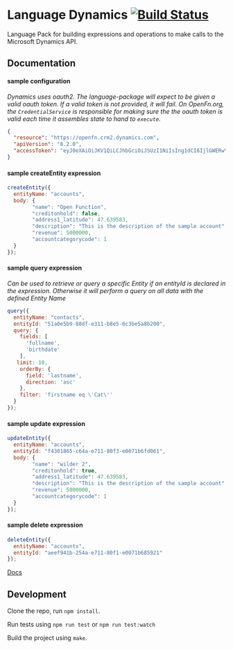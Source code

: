 Language Dynamics [![Build Status](https://travis-ci.org/OpenFn/language-dynamics.svg?branch=master)](https://travis-ci.org/OpenFn/language-dynamics)
=============

Language Pack for building expressions and operations to make calls to the Microsoft Dynamics API.

Documentation
-------------

#### sample configuration
*Dynamics uses oauth2. The language-package will expect to be given a valid oauth token.
If a valid token is not provided, it will fail.
On OpenFn.org, the `CredentialService` is responsible for making sure the the oauth token is valid each time it assembles state to hand to `execute`.*

```json
{
  "resource": "https://openfn.crm2.dynamics.com",
  "apiVersion": "8.2.0",
  "accessToken": "eyJ0eXAiOiJKV1QiLCJhbGciOiJSUzI1NiIsIng1dCI6IjlGWERwYmZNRlQyU3ZRdVhoODQ2WVR3RUlCdyIsI"
}
```

#### sample createEntity expression
```js
createEntity({
  entityName: "accounts",
  body: {
        "name": "Open Function",
        "creditonhold": false,
        "address1_latitude": 47.639583,
        "description": "This is the description of the sample account",
        "revenue": 5000000,
        "accountcategorycode": 1
  }
});
```

#### sample query expression
*Can be used to retrieve or query a specific Entity if an entityId is declared in the expression. Otherwise it will perform a query on all data with the defined Entity Name*
```js
query({
  entityName: "contacts",
  entityId: "51a0e5b9-88df-e311-b8e5-6c3be5a8b200",
  query: {
    fields: [
      'fullname',
      'birthdate'
    ],
   limit: 10,
    orderBy: {
      field: 'lastname',
      direction: 'asc'
    },
    filter: 'firstname eq \'Cat\''
  }
});
```

#### sample update expression
```js
updateEntity({
  entityName: "accounts",
  entityId: "f4301865-c64a-e711-80f3-e0071b6fd061",
  body: {
        "name": "wilder 2",
        "creditonhold": true,
        "address1_latitude": 47.639583,
        "description": "This is the description of the sample account",
        "revenue": 5000000,
        "accountcategorycode": 1
  }
});
```

#### sample delete expression
```js
deleteEntity({
  entityName: "accounts",
  entityId: "aeef941b-254a-e711-80f1-e0071b685921"
});
```

[Docs](docs/index)


Development
-----------

Clone the repo, run `npm install`.

Run tests using `npm run test` or `npm run test:watch`

Build the project using `make`.
